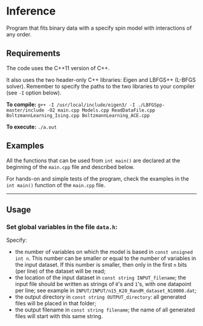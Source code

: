 # Inference

Program that fits binary data with a specify spin model with interactions of any order.

## Requirements

The code uses the C++11 version of C++.

It also uses the two header-only C++ libraries: Eigen and LBFGS++ (L-BFGS solver).
Remember to specify the paths to the two libraries to your compiler (see `-I` option below).

**To compile:**  `g++ -I /usr/local/include/eigen3/ -I ./LBFGSpp-master/include -O2 main.cpp Models.cpp ReadDataFile.cpp BoltzmannLearning_Ising.cpp BoltzmannLearning_ACE.cpp`

**To execute:** `./a.out`

## Examples

All the functions that can be used from `int main()` are declared at the beginning of the `main.cpp` file and described below.

For hands-on and simple tests of the program, check the examples in the `int main()` function of the `main.cpp` file.


---

## Usage

### Set global variables in the file `data.h`:

Specify:
 - the number of variables on which the model is based in `const unsigned int n`. This number can be smaller or equal to the number of variables in the input dataset. If this number is smaller, then only in the first `n` bits (per line) of the dataset will be read;
 - the location of the input dataset in `const string INPUT_filename`; the input file should be written as strings of `0`'s and `1`'s, with one datapoint per line; see example in `INPUT/INPUT/n15_K20_RandM_dataset_N10000.dat`;
 - the output directory in `const string OUTPUT_directory`: all generated files will be placed in that folder;
 - the output filename in `const string filename`; the name of all generated files will start with this same string.

